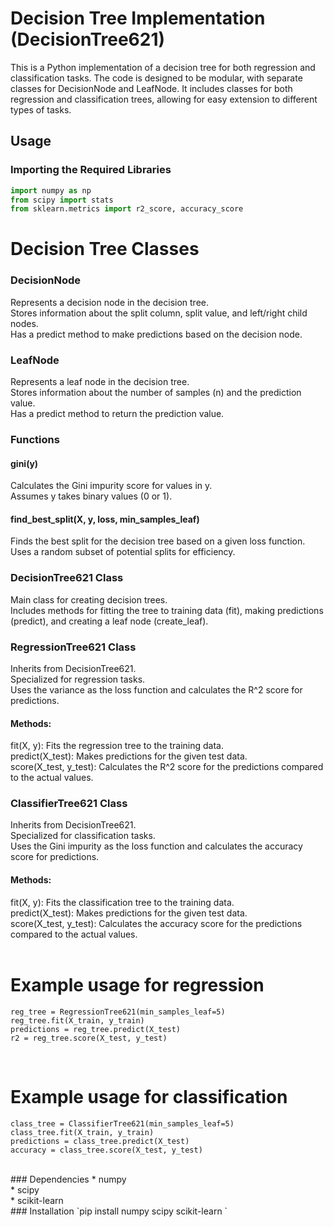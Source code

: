 # Decision Tree Implementation (DecisionTree621)

This is a Python implementation of a decision tree for both regression and classification tasks. The code is designed to be modular, with separate classes for DecisionNode and LeafNode. It includes classes for both regression and classification trees, allowing for easy extension to different types of tasks.

## Usage

### Importing the Required Libraries

```python
import numpy as np
from scipy import stats
from sklearn.metrics import r2_score, accuracy_score
```

# Decision Tree Classes
### DecisionNode
Represents a decision node in the decision tree. <br>
Stores information about the split column, split value, and left/right child nodes.<br>
Has a predict method to make predictions based on the decision node.<br>
### LeafNode
Represents a leaf node in the decision tree. <br>
Stores information about the number of samples (n) and the prediction value.<br>
Has a predict method to return the prediction value.<br>
### Functions
#### gini(y)<br>
Calculates the Gini impurity score for values in y.<br>
Assumes y takes binary values (0 or 1).<br>
#### find_best_split(X, y, loss, min_samples_leaf)<br>
Finds the best split for the decision tree based on a given loss function.<br>
Uses a random subset of potential splits for efficiency.<br>
### DecisionTree621 Class
Main class for creating decision trees.<br>
Includes methods for fitting the tree to training data (fit), making predictions (predict), and creating a leaf node (create_leaf). <br>
### RegressionTree621 Class
Inherits from DecisionTree621.<br>
Specialized for regression tasks.<br>
Uses the variance as the loss function and calculates the R^2 score for predictions.<br>
#### Methods:
fit(X, y): Fits the regression tree to the training data.<br>
predict(X_test): Makes predictions for the given test data.<br>
score(X_test, y_test): Calculates the R^2 score for the predictions compared to the actual values.<br>
### ClassifierTree621 Class
Inherits from DecisionTree621.<br>
Specialized for classification tasks.<br>
Uses the Gini impurity as the loss function and calculates the accuracy score for predictions.<br>
#### Methods:
fit(X, y): Fits the classification tree to the training data.<br>
predict(X_test): Makes predictions for the given test data.<br>
score(X_test, y_test): Calculates the accuracy score for the predictions compared to the actual values.<br>
<br>
# Example usage for regression
```
reg_tree = RegressionTree621(min_samples_leaf=5)
reg_tree.fit(X_train, y_train)
predictions = reg_tree.predict(X_test)
r2 = reg_tree.score(X_test, y_test)
```
<br>

# Example usage for classification
```
class_tree = ClassifierTree621(min_samples_leaf=5)
class_tree.fit(X_train, y_train)
predictions = class_tree.predict(X_test)
accuracy = class_tree.score(X_test, y_test)
```
<br>
### Dependencies
* numpy<br>
* scipy<br>
* scikit-learn<br>
### Installation
`pip install numpy scipy scikit-learn
`
